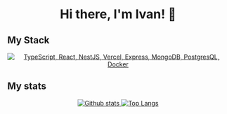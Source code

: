 <h1 align="center">Hi there, I'm Ivan! 👋</h1>

## My Stack
<p align="center">
  <a href="#">
    <img src="https://skillicons.dev/icons?i=ts,nestjs,express,react,vercel,mongodb,postgresql,docker" alt="TypeScript, React, NestJS, Vercel, Express, MongoDB, PostgresQL, Docker">
  </a>
</p>

## My stats
<p align="center">
  <a href="#">
    <img src="https://github-readme-stats.vercel.app/api?username=impossibleplayer&theme=onedark&show_icons=true&hide_rank=true&custom_title=Stats&count_private=true&hide_border=true&hide=issues&line_height=24&bg_color=0d1117" alt="Github stats" />
    <img src="https://github-readme-stats.vercel.app/api/top-langs/?username=impossibleplayer&layout=compact&theme=onedark&count_private=true&hide_border=true&bg_color=0d1117" alt="Top Langs">
  </a>
</p>

